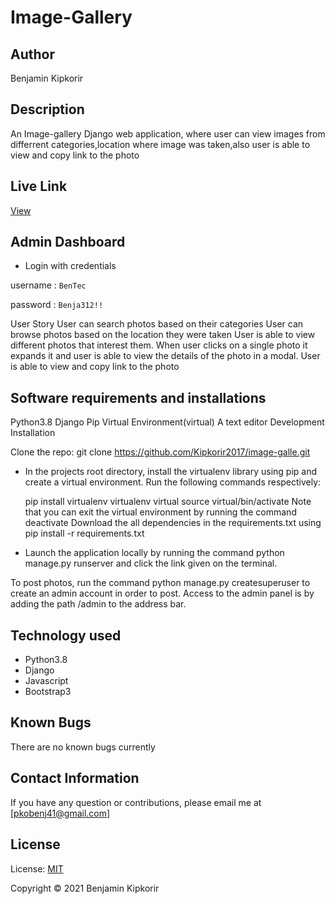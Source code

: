 # Image-Gallery
## Author
Benjamin Kipkorir

## Description
An Image-gallery Django web application, where  user can view images from differrent categories,location where image was taken,also user is  able to view and copy link to the photo

## Live Link
<a href="">View</a>

## Admin Dashboard
* Login with credentials

username : `BenTec`

password : `Benja312!!`

User Story
User can search photos based on their categories
User can browse photos based on the location they were taken
User is able to view different photos that interest them.
When user clicks on a single photo it expands it and user is able to view the details of the photo in a modal.
User is able to view and copy link to the photo
## Software requirements and installations
Python3.8
Django
Pip
Virtual Environment(virtual)
A text editor
Development Installation

Clone the repo: git clone https://github.com/Kipkorir2017/image-galle.git



* In the projects root directory, install the virtualenv library using pip and create a virtual environment. Run the following commands respectively:

    pip install virtualenv
    virtualenv virtual
    source virtual/bin/activate
    Note that you can exit the virtual environment by running the command deactivate
    Download the all dependencies in the requirements.txt using pip install -r requirements.txt

* Launch the application locally by running the command python manage.py  runserver and click the  link given on the terminal.

To post photos, run the command python manage.py createsuperuser to create an admin account in order to post. Access to the admin panel is by adding the path /admin to the address bar.
## Technology used
* Python3.8
* Django
* Javascript
* Bootstrap3
## Known Bugs
There are no known bugs currently 
## Contact Information
If you have any question or contributions, please email me at [pkobenj41@gmail.com]

## License
License: <a href="">MIT</a>

Copyright &#169; 2021 Benjamin Kipkorir